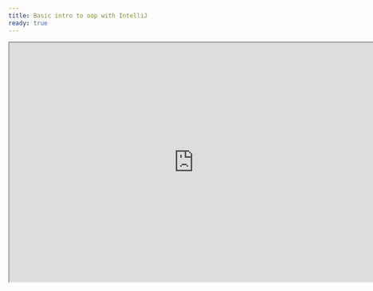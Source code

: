 ```yaml
---
title: Basic intro to oop with IntelliJ
ready: true
---
```


<iframe src="https://drive.google.com/file/d/1wYQALyn65D5Yirfw0J2fcAqRz9q5mUqy/preview" width="740" height="480"></iframe>
